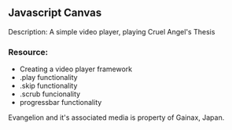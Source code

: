 ## Javascript Canvas

Description: A simple video player, playing Cruel Angel's Thesis 

### Resource:
- Creating a video player framework
- .play functionality
- .skip functionality
- .scrub funcionality
- progressbar functionality

Evangelion and it's associated media is property of Gainax, Japan.
